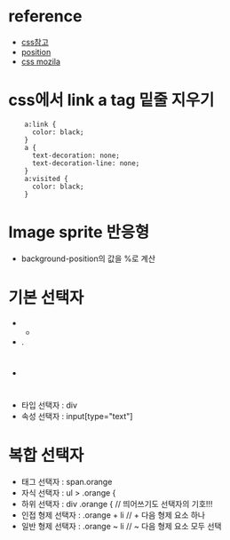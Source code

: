 # reference
- [css참고](https://poiemaweb.com/css3-syntax)
- [position](https://creamilk88.tistory.com/197)
- [css mozila](https://developer.mozilla.org/en-US/docs/Web/CSS/gradient/linear-gradient)

# css에서 link a tag 밑줄 지우기
```
    a:link {
      color: black;
    }
    a {
      text-decoration: none;
      text-decoration-line: none;
    }
    a:visited {
      color: black;
    }
```

# Image sprite 반응형
- background-position의 값을 %로 계산

# 기본 선택자
- *
- .
- #
- 타입 선택자 : div
- 속성 선택자 : input[type="text"]

# 복합 선택자
- 태그 선택자 : span.orange
- 자식 선택자 : ul > .orange {
- 하위 선택자 : div .orange { // 띄어쓰기도 선택자의 기호!!!
- 인접 형제 선택자 : .orange + li // + 다음 형제 요소 하나
- 일반 형제 선택자 : .orange ~ li // ~ 다음 형제 요소 모두 선택
